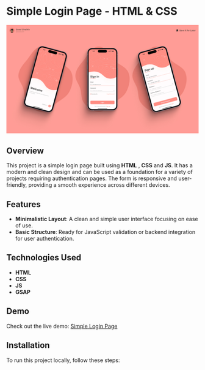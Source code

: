 # Simple Login Page - HTML & CSS

![Login Form](https://github.com/saad-shaikh-256/Simple-Login-Page/blob/main/Materials/Image/Cover.jpg)

## Overview

This project is a simple login page built using **HTML** , **CSS** and **JS**. It has a modern and clean design and can be used as a foundation for a variety of projects requiring authentication pages. The form is responsive and user-friendly, providing a smooth experience across different devices.

## Features

- **Minimalistic Layout**: A clean and simple user interface focusing on ease of use.
- **Basic Structure**: Ready for JavaScript validation or backend integration for user authentication.

## Technologies Used

- **HTML**
- **CSS**
- **JS**
- **GSAP**

## Demo

Check out the live demo: [Simple Login Page](https://simple-login-page-404.vercel.app/)

## Installation

To run this project locally, follow these steps:

